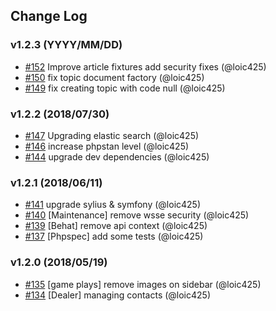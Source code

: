 ## Change Log

### v1.2.3 (YYYY/MM/DD)
- [#152](https://github.com/jedisjeux/jedisjeux/pull/152) Improve article fixtures add security fixes (@loic425)
- [#150](https://github.com/jedisjeux/jedisjeux/pull/150) fix topic document factory (@loic425)
- [#149](https://github.com/jedisjeux/jedisjeux/pull/149) fix creating topic with code null (@loic425)

### v1.2.2 (2018/07/30)
- [#147](https://github.com/Jedisjeux/Jedisjeux/pull/147) Upgrading elastic search (@loic425)
- [#146](https://github.com/Jedisjeux/Jedisjeux/pull/146) increase phpstan level (@loic425)
- [#144](https://github.com/Jedisjeux/Jedisjeux/pull/144) upgrade dev dependencies (@loic425)

### v1.2.1 (2018/06/11)
- [#141](https://github.com/jedisjeux/jedisjeux/pull/141) upgrade sylius & symfony (@loic425)
- [#140](https://github.com/jedisjeux/jedisjeux/pull/140) [Maintenance] remove wsse security (@loic425)
- [#139](https://github.com/jedisjeux/jedisjeux/pull/139) [Behat] remove api context (@loic425)
- [#137](https://github.com/jedisjeux/jedisjeux/pull/137) [Phpspec] add some tests (@loic425)

### v1.2.0 (2018/05/19)
- [#135](https://github.com/Jedisjeux/Jedisjeux/pull/135) [game plays] remove images on sidebar (@loic425)
- [#134](https://github.com/Jedisjeux/Jedisjeux/pull/134) [Dealer] managing contacts (@loic425)
